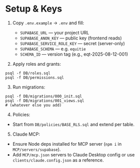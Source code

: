 # Setup & Keys

1) Copy `.env.example` → `.env` and fill:
   - `SUPABASE_URL` — your project URL
   - `SUPABASE_ANON_KEY` — public key (frontend reads)
   - `SUPABASE_SERVICE_ROLE_KEY` — secret (server-only)
   - `SUPABASE_SCHEMA` — e.g. `equitie`
   - `SCHEMA_ID` — version tag (e.g., eqt-2025-08-12-001)

2) Apply roles and grants:
```
psql -f DB/roles.sql
psql -f DB/permissions.sql
```

3) Run migrations:
```
psql -f DB/migrations/000_init.sql
psql -f DB/migrations/001_views.sql
# (whatever else you add)
```

4) Policies:
- Start from `DB/policies/BASE_RLS.sql` and extend per table.

5) Claude MCP:
- Ensure Node deps installed for MCP server (`npm i` in `MCP/servers/supabase`).
- Add `MCP/mcp.json` servers to Claude Desktop config or use `clients/claude.config.json` as a reference.
